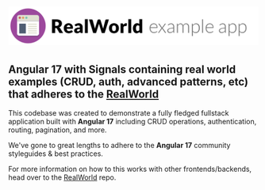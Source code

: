# ![Real World Example App](logo.png)

## Angular 17 with Signals containing real world examples (CRUD, auth, advanced patterns, etc) that adheres to the [RealWorld](https://github.com/gothinkster/realworld)

This codebase was created to demonstrate a fully fledged fullstack application built with **Angular 17** including CRUD operations, authentication, routing, pagination, and more.

We've gone to great lengths to adhere to the **Angular 17** community styleguides & best practices.

For more information on how to this works with other frontends/backends, head over to the [RealWorld](https://github.com/gothinkster/realworld) repo.




